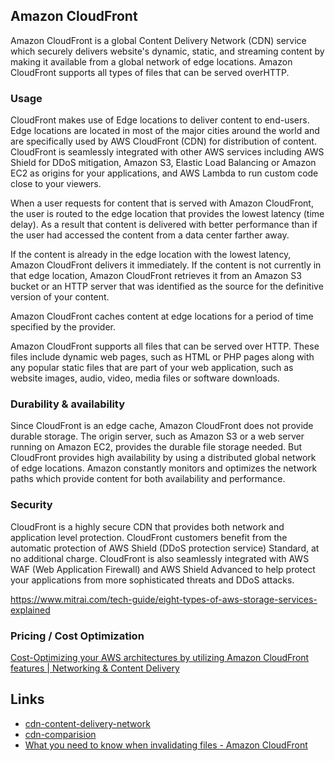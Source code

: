 ## Amazon CloudFront

Amazon CloudFront is a global Content Delivery Network (CDN) service which securely delivers website's dynamic, static, and streaming content by making it available from a global network of edge locations. Amazon CloudFront supports all types of files that can be served overHTTP.

### Usage

CloudFront makes use of Edge locations to deliver content to end-users. Edge locations are located in most of the major cities around the world and are specifically used by AWS CloudFront (CDN) for distribution of content. CloudFront is seamlessly integrated with other AWS services including AWS Shield for DDoS mitigation, Amazon S3, Elastic Load Balancing or Amazon EC2 as origins for your applications, and AWS Lambda to run custom code close to your viewers.

When a user requests for content that is served with Amazon CloudFront, the user is routed to the edge location that provides the lowest latency (time delay). As a result that content is delivered with better performance than if the user had accessed the content from a data center farther away.

If the content is already in the edge location with the lowest latency, Amazon CloudFront delivers it immediately. If the content is not currently in that edge location, Amazon CloudFront retrieves it from an Amazon S3 bucket or an HTTP server that was identified as the source for the definitive version of your content.

Amazon CloudFront caches content at edge locations for a period of time specified by the provider.

Amazon CloudFront supports all files that can be served over HTTP. These files include dynamic web pages, such as HTML or PHP pages along with any popular static files that are part of your web application, such as website images, audio, video, media files or software downloads.

### Durability & availability

Since CloudFront is an edge cache, Amazon CloudFront does not provide durable storage. The origin server, such as Amazon S3 or a web server running on Amazon EC2, provides the durable file storage needed. But CloudFront provides high availability by using a distributed global network of edge locations. Amazon constantly monitors and optimizes the network paths which provide content for both availability and performance.

### Security

CloudFront is a highly secure CDN that provides both network and application level protection. CloudFront customers benefit from the automatic protection of AWS Shield (DDoS protection service) Standard, at no additional charge. CloudFront is also seamlessly integrated with AWS WAF (Web Application Firewall) and AWS Shield Advanced to help protect your applications from more sophisticated threats and DDoS attacks.

https://www.mitrai.com/tech-guide/eight-types-of-aws-storage-services-explained

### Pricing / Cost Optimization

[Cost-Optimizing your AWS architectures by utilizing Amazon CloudFront features | Networking & Content Delivery](https://aws.amazon.com/blogs/networking-and-content-delivery/cost-optimizing-your-aws-architectures-by-utilizing-amazon-cloudfront-features/)

## Links

- [cdn-content-delivery-network](cloud/others/cdn-content-delivery-network.md)
- [cdn-comparision](cloud/others/cdn-comparision.md)
- [What you need to know when invalidating files - Amazon CloudFront](https://docs.aws.amazon.com/AmazonCloudFront/latest/DeveloperGuide/invalidation-specifying-objects.html)

